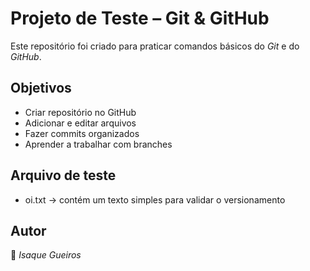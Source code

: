 # Projeto de Teste – Git & GitHub

Este repositório foi criado para praticar comandos básicos do *Git* e do *GitHub*.

## Objetivos
- Criar repositório no GitHub
- Adicionar e editar arquivos
- Fazer commits organizados
- Aprender a trabalhar com branches

## Arquivo de teste
- oi.txt → contém um texto simples para validar o versionamento

## Autor
👤 *Isaque Gueiros*
